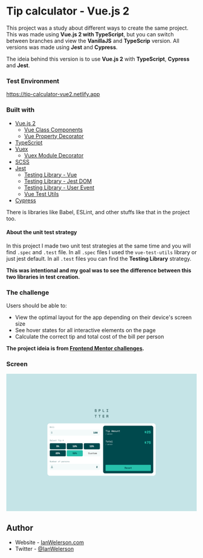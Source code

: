 
# Tip calculator - Vue.js 2

This project was a study about different ways to create the same project. This was made using **Vue.js 2 with TypeScript**, but you can switch between branches and view the **VanillaJS** and **TypeScrip** version. All versions was made using **Jest** and **Cypress**.

The ideia behind this version is to use **Vue.js 2** with **TypeScript**, **Cypress** and **Jest**.

### Test Environment

https://tip-calculator-vue2.netlify.app

### Built with

- [Vue.js 2](https://vuejs.org/)
	- [Vue Class Components](https://class-component.vuejs.org/)
	- [Vue Property Decorator](https://github.com/kaorun343/vue-property-decorator)
- [TypeScript](https://www.typescriptlang.org/)
- [Vuex](https://vuex.vuejs.org/)
	- [Vuex Module Decorator](https://github.com/championswimmer/vuex-module-decorators)
- [SCSS](https://sass-lang.com/)
- [Jest](https://jestjs.io/pt-BR/)
	- [Testing Library - Vue](https://testing-library.com/docs/vue-testing-library/intro/)
	- [Testing Library - Jest DOM](https://testing-library.com/docs/ecosystem-jest-dom/)
	- [Testing Library - User Event](https://testing-library.com/docs/ecosystem-user-event)
	- [Vue Test Utils](https://vue-test-utils.vuejs.org/)
- [Cypress](https://www.cypress.io/)

There is libraries like Babel, ESLint, and other stuffs like that in the project too.

#### About the unit test strategy
In this project I made two unit test strategies at the same time and you will find `.spec` and `.test` file.
In all `.spec` files I used the `vue-test-utils` library or just jest default.
In all `.test` files you can find the **Testing Library** strategy.

**This was intentional and my goal was to see the difference between this two libraries in test creation.**

### The challenge

Users should be able to:

- View the optimal layout for the app depending on their device's screen size
- See hover states for all interactive elements on the page
- Calculate the correct tip and total cost of the bill per person

**The project ideia is from [Frontend Mentor challenges](https://www.frontendmentor.io/challenges/tip-calculator-app-ugJNGbJUX).**

### Screen
![Project Preview](./design/readme-preview.png)

## Author

- Website - [IanWelerson.com](https://ianwelerson.com)
- Twitter - [@IanWelerson](https://www.twitter.com/ianwelerson)